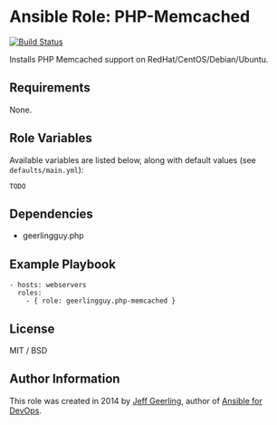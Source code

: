 # Ansible Role: PHP-Memcached

[![Build Status](https://travis-ci.org/geerlingguy/ansible-role-php-memcached.svg?branch=master)](https://travis-ci.org/geerlingguy/ansible-role-php-memcached)

Installs PHP Memcached support on RedHat/CentOS/Debian/Ubuntu.

## Requirements

None.

## Role Variables

Available variables are listed below, along with default values (see `defaults/main.yml`):

    TODO

## Dependencies

  - geerlingguy.php

## Example Playbook

    - hosts: webservers
      roles:
        - { role: geerlingguy.php-memcached }

## License

MIT / BSD

## Author Information

This role was created in 2014 by [Jeff Geerling](http://jeffgeerling.com/), author of [Ansible for DevOps](http://ansiblefordevops.com/).
